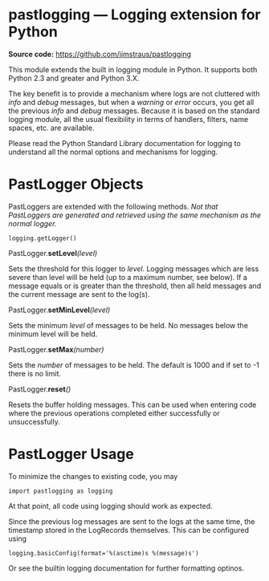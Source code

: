# pastlogging — Logging extension for Python

**Source code:** https://github.com/jimstraus/pastlogging

This module extends the built in logging module in Python.  It supports both Python 2.3 and greater and Python 3.X.

The key benefit is to provide a mechanism where logs are not cluttered with _info_ and _debug_ messages, but when a _warning_ or _error_ occurs, you get all the previous _info_ and _debug_ messages.  Because it is based on the standard logging module, all the usual flexibility in terms of handlers, filters, name spaces, etc. are available.

Please read the Python Standard Library documentation for logging to understand all the normal options and mechanisms for logging.

# PastLogger Objects
PastLoggers are extended with the following methods.  _Not that PastLoggers are generated and retrieved using the same mechanism as the normal logger._

```
logging.getLogger()
```

PastLogger.**setLevel**_(level)_

Sets the threshold for this logger to _level_. Logging messages which are less severe than level will be held (up to a maximum number, see below).  If a message equals or is greater than the threshold, then all held messages and the current message are sent to the log(s).

PastLogger.**setMinLevel**_(level)_

Sets the minimum _level_ of messages to be held.  No messages below the minimum level will be held.

PastLogger.**setMax**_(number)_

Sets the _number_ of messages to be held.  The default is 1000 and if set to -1 there is no limit.

PastLogger.**reset**_()_

Resets the buffer holding messages.  This can be used when entering code where the previous operations completed either successfully or unsuccessfully.

# PastLogger Usage

To minimize the changes to existing code, you may

```
import pastlogging as logging
```

At that point, all code using logging should work as expected.

Since the previous log messages are sent to the logs at the same time, the timestamp stored in the LogRecords themselves.  This can be configured using

```
logging.basicConfig(format='%(asctime)s %(message)s')
```

Or see the builtin logging documentation for further formatting optinos.
